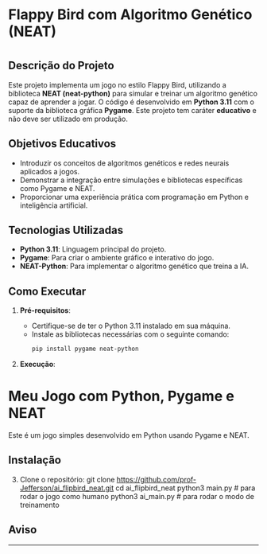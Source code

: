 #
#
# Flappy Bird com Algoritmo Genético (NEAT)
#
## Descrição do Projeto

Este projeto implementa um jogo no estilo Flappy Bird, utilizando a biblioteca **NEAT (neat-python)** para simular e treinar um algoritmo genético capaz de aprender a jogar. O código é desenvolvido em **Python 3.11** com o suporte da biblioteca gráfica **Pygame**. Este projeto tem caráter **educativo** e não deve ser utilizado em produção.

## Objetivos Educativos

- Introduzir os conceitos de algoritmos genéticos e redes neurais aplicados a jogos.
- Demonstrar a integração entre simulações e bibliotecas específicas como Pygame e NEAT.
- Proporcionar uma experiência prática com programação em Python e inteligência artificial.

## Tecnologias Utilizadas

- **Python 3.11**: Linguagem principal do projeto.
- **Pygame**: Para criar o ambiente gráfico e interativo do jogo.
- **NEAT-Python**: Para implementar o algoritmo genético que treina a IA.

## Como Executar

1. **Pré-requisitos**:
   - Certifique-se de ter o Python 3.11 instalado em sua máquina.
   - Instale as bibliotecas necessárias com o seguinte comando:
     ```bash
     pip install pygame neat-python
     ```

2. **Execução**:
# Meu Jogo com Python, Pygame e NEAT

Este é um jogo simples desenvolvido em Python usando Pygame e NEAT.

## Instalação
3. Clone o repositório:
   git clone https://github.com/prof-Jefferson/ai_flipbird_neat.git
   cd ai_flipbird_neat
   python3 main.py # para rodar o jogo como humano
   python3 ai_main.py # para rodar o modo de treinamento

## Aviso


---